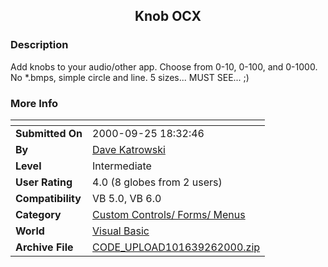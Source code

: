 ﻿<div align="center">

## Knob OCX


</div>

### Description

Add knobs to your audio/other app. Choose from 0-10, 0-100, and 0-1000. No *.bmps, simple circle and line. 5 sizes... MUST SEE... ;)
 
### More Info
 


<span>             |<span>
---                |---
**Submitted On**   |2000-09-25 18:32:46
**By**             |[Dave Katrowski](https://github.com/Planet-Source-Code/PSCIndex/blob/master/ByAuthor/dave-katrowski.md)
**Level**          |Intermediate
**User Rating**    |4.0 (8 globes from 2 users)
**Compatibility**  |VB 5\.0, VB 6\.0
**Category**       |[Custom Controls/ Forms/  Menus](https://github.com/Planet-Source-Code/PSCIndex/blob/master/ByCategory/custom-controls-forms-menus__1-4.md)
**World**          |[Visual Basic](https://github.com/Planet-Source-Code/PSCIndex/blob/master/ByWorld/visual-basic.md)
**Archive File**   |[CODE\_UPLOAD101639262000\.zip](https://github.com/Planet-Source-Code/dave-katrowski-knob-ocx__1-11670/archive/master.zip)








